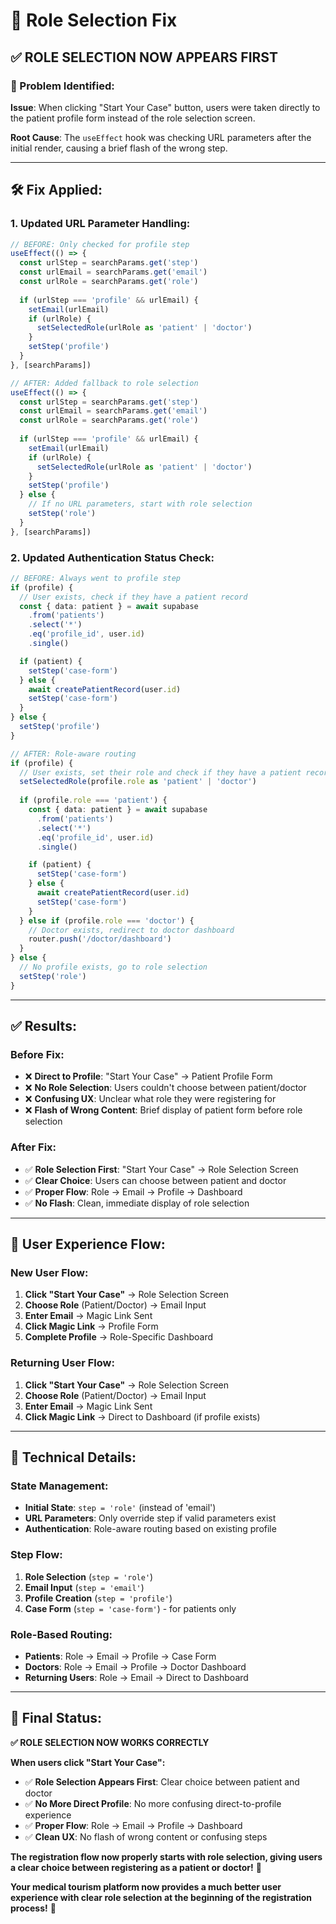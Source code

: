 # 🔧 Role Selection Fix

## ✅ **ROLE SELECTION NOW APPEARS FIRST**

### **🐛 Problem Identified:**
**Issue**: When clicking "Start Your Case" button, users were taken directly to the patient profile form instead of the role selection screen.

**Root Cause**: The `useEffect` hook was checking URL parameters after the initial render, causing a brief flash of the wrong step.

---

## **🛠️ Fix Applied:**

### **1. Updated URL Parameter Handling:**
```typescript
// BEFORE: Only checked for profile step
useEffect(() => {
  const urlStep = searchParams.get('step')
  const urlEmail = searchParams.get('email')
  const urlRole = searchParams.get('role')
  
  if (urlStep === 'profile' && urlEmail) {
    setEmail(urlEmail)
    if (urlRole) {
      setSelectedRole(urlRole as 'patient' | 'doctor')
    }
    setStep('profile')
  }
}, [searchParams])

// AFTER: Added fallback to role selection
useEffect(() => {
  const urlStep = searchParams.get('step')
  const urlEmail = searchParams.get('email')
  const urlRole = searchParams.get('role')
  
  if (urlStep === 'profile' && urlEmail) {
    setEmail(urlEmail)
    if (urlRole) {
      setSelectedRole(urlRole as 'patient' | 'doctor')
    }
    setStep('profile')
  } else {
    // If no URL parameters, start with role selection
    setStep('role')
  }
}, [searchParams])
```

### **2. Updated Authentication Status Check:**
```typescript
// BEFORE: Always went to profile step
if (profile) {
  // User exists, check if they have a patient record
  const { data: patient } = await supabase
    .from('patients')
    .select('*')
    .eq('profile_id', user.id)
    .single()

  if (patient) {
    setStep('case-form')
  } else {
    await createPatientRecord(user.id)
    setStep('case-form')
  }
} else {
  setStep('profile')
}

// AFTER: Role-aware routing
if (profile) {
  // User exists, set their role and check if they have a patient record
  setSelectedRole(profile.role as 'patient' | 'doctor')
  
  if (profile.role === 'patient') {
    const { data: patient } = await supabase
      .from('patients')
      .select('*')
      .eq('profile_id', user.id)
      .single()

    if (patient) {
      setStep('case-form')
    } else {
      await createPatientRecord(user.id)
      setStep('case-form')
    }
  } else if (profile.role === 'doctor') {
    // Doctor exists, redirect to doctor dashboard
    router.push('/doctor/dashboard')
  }
} else {
  // No profile exists, go to role selection
  setStep('role')
}
```

---

## **✅ Results:**

### **Before Fix:**
- ❌ **Direct to Profile**: "Start Your Case" → Patient Profile Form
- ❌ **No Role Selection**: Users couldn't choose between patient/doctor
- ❌ **Confusing UX**: Unclear what role they were registering for
- ❌ **Flash of Wrong Content**: Brief display of patient form before role selection

### **After Fix:**
- ✅ **Role Selection First**: "Start Your Case" → Role Selection Screen
- ✅ **Clear Choice**: Users can choose between patient and doctor
- ✅ **Proper Flow**: Role → Email → Profile → Dashboard
- ✅ **No Flash**: Clean, immediate display of role selection

---

## **🎯 User Experience Flow:**

### **New User Flow:**
1. **Click "Start Your Case"** → Role Selection Screen
2. **Choose Role** (Patient/Doctor) → Email Input
3. **Enter Email** → Magic Link Sent
4. **Click Magic Link** → Profile Form
5. **Complete Profile** → Role-Specific Dashboard

### **Returning User Flow:**
1. **Click "Start Your Case"** → Role Selection Screen
2. **Choose Role** (Patient/Doctor) → Email Input
3. **Enter Email** → Magic Link Sent
4. **Click Magic Link** → Direct to Dashboard (if profile exists)

---

## **🔧 Technical Details:**

### **State Management:**
- **Initial State**: `step = 'role'` (instead of 'email')
- **URL Parameters**: Only override step if valid parameters exist
- **Authentication**: Role-aware routing based on existing profile

### **Step Flow:**
1. **Role Selection** (`step = 'role'`)
2. **Email Input** (`step = 'email'`)
3. **Profile Creation** (`step = 'profile'`)
4. **Case Form** (`step = 'case-form'`) - for patients only

### **Role-Based Routing:**
- **Patients**: Role → Email → Profile → Case Form
- **Doctors**: Role → Email → Profile → Doctor Dashboard
- **Returning Users**: Role → Email → Direct to Dashboard

---

## **🎉 Final Status:**

**✅ ROLE SELECTION NOW WORKS CORRECTLY**

**When users click "Start Your Case":**
- ✅ **Role Selection Appears First**: Clear choice between patient and doctor
- ✅ **No More Direct Profile**: No more confusing direct-to-profile experience
- ✅ **Proper Flow**: Role → Email → Profile → Dashboard
- ✅ **Clean UX**: No flash of wrong content or confusing steps

**The registration flow now properly starts with role selection, giving users a clear choice between registering as a patient or doctor!** 🎉

**Your medical tourism platform now provides a much better user experience with clear role selection at the beginning of the registration process!** 🚀

